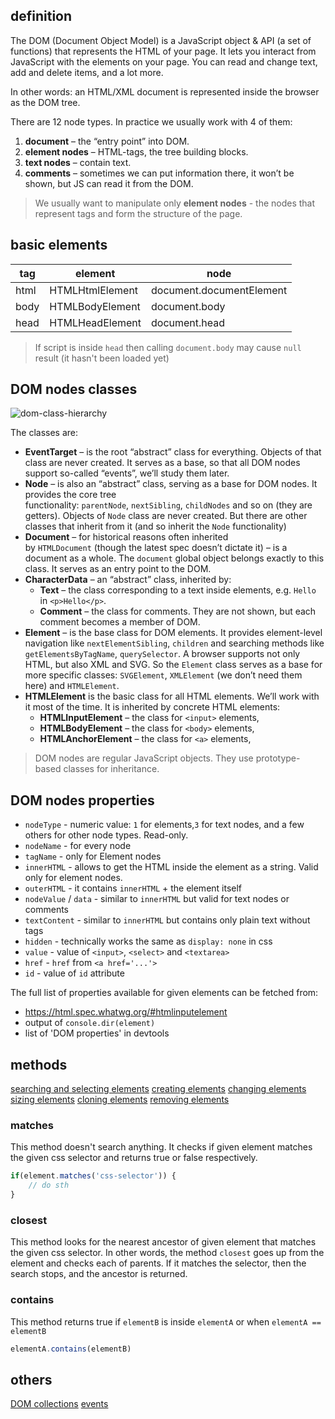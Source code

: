 ## definition
The DOM (Document Object Model) is a JavaScript object & API (a set of functions) that represents the HTML of your page. It lets you interact from JavaScript with the elements on your page. You can read and change text, add and delete items, and a lot more.

In other words: an HTML/XML document is represented inside the browser as the DOM tree.

There are 12 node types. In practice we usually work with 4 of them:
1.  **document** – the “entry point” into DOM.
2.  **element nodes** – HTML-tags, the tree building blocks.
3.  **text nodes** – contain text.
4.  **comments** – sometimes we can put information there, it won’t be shown, but JS can read it from the DOM.

> We usually want to manipulate only **element nodes** - the nodes that represent tags and form the structure of the page.

## basic elements
| tag  | element | node |
| ---- | --- | ---  |
| html | HTMLHtmlElement | document.documentElement |
| body | HTMLBodyElement | document.body |
| head | HTMLHeadElement | document.head |

> If script is inside `head` then calling `document.body` may cause `null` result (it hasn't been loaded yet)

## DOM nodes classes
![dom-class-hierarchy](dom-class-hierarchy.svg)

The classes are:
- **EventTarget** – is the root “abstract” class for everything. Objects of that class are never created. It serves as a base, so that all DOM nodes support so-called “events”, we’ll study them later.
- **Node** – is also an “abstract” class, serving as a base for DOM nodes. It provides the core tree functionality: `parentNode`, `nextSibling`, `childNodes` and so on (they are getters). Objects of `Node` class are never created. But there are other classes that inherit from it (and so inherit the `Node` functionality)
- **Document** – for historical reasons often inherited by `HTMLDocument` (though the latest spec doesn’t dictate it) – is a document as a whole. The `document` global object belongs exactly to this class. It serves as an entry point to the DOM.
- **CharacterData** – an “abstract” class, inherited by:
	- **Text** – the class corresponding to a text inside elements, e.g. `Hello` in `<p>Hello</p>`.
	- **Comment** – the class for comments. They are not shown, but each comment becomes a member of DOM.
- **Element** – is the base class for DOM elements. It provides element-level navigation like `nextElementSibling`, `children` and searching methods like `getElementsByTagName`, `querySelector`. A browser supports not only HTML, but also XML and SVG. So the `Element` class serves as a base for more specific classes: `SVGElement`, `XMLElement` (we don’t need them here) and `HTMLElement`.
- **HTMLElement** is the basic class for all HTML elements. We’ll work with it most of the time. It is inherited by concrete HTML elements:
	- **HTMLInputElement** – the class for `<input>` elements,
	- **HTMLBodyElement** – the class for `<body>` elements,
	- **HTMLAnchorElement** – the class for `<a>` elements,

> DOM nodes are regular JavaScript objects. They use prototype-based classes for inheritance.

## DOM nodes properties
- `nodeType` - numeric value: `1` for elements,`3` for text nodes, and a few others for other node types. Read-only.
- `nodeName` - for every node
- `tagName` - only for Element nodes
- `innerHTML` - allows to get the HTML inside the element as a string. Valid only for element nodes.
- `outerHTML` - it contains `innerHTML` + the element itself
- `nodeValue` / `data` - similar to `innerHTML` but valid for text nodes or comments
- `textContent` - similar to `innerHTML` but contains only plain text without tags
- `hidden` - technically works the same as `display: none` in css
- `value` - value of `<input>`, `<select>` and `<textarea>`
- `href` - `href` from `<a href='...'>`
- `id` - value of `id` attribute

The full list of properties available for given elements can be fetched from:
- https://html.spec.whatwg.org/#htmlinputelement
- output of `console.dir(element)`
- list of 'DOM properties' in devtools

## methods
[searching and selecting elements](searching-and-selecting-elements.md)
[creating elements](creating-elements)
[changing elements](changing-elements.md)
[sizing elements](sizing-elements)
[cloning elements](cloning-elements)
[removing elements](removing-elements)

### matches
This method doesn't search anything. It checks if given element matches the given css selector and returns true or false respectively.
```js
if(element.matches('css-selector')) {
	// do sth
}
```

### closest
This method looks for the nearest ancestor of given element that matches the given css selector. In other words, the method `closest` goes up from the element and checks each of parents. If it matches the selector, then the search stops, and the ancestor is returned.

### contains
This method returns true if `elementB` is inside `elementA` or when `elementA == elementB`
```js
elementA.contains(elementB)
```

## others
[DOM collections](dom-collections)
[events](events)
